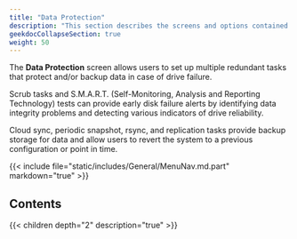 ```yaml
---
title: "Data Protection"
description: "This section describes the screens and options contained within the Data Protection section in TrueNAS SCALE."
geekdocCollapseSection: true
weight: 50
---
```


The **Data Protection** screen allows users to set up multiple redundant tasks that protect and/or backup data in case of drive failure. 

Scrub tasks and S.M.A.R.T. (Self-Monitoring, Analysis and Reporting Technology) tests can provide early disk failure alerts by identifying data integrity problems and detecting various indicators of drive reliability.

Cloud sync, periodic snapshot, rsync, and replication tasks provide backup storage for data and allow users to revert the system to a previous configuration or point in time.

{{< include file="static/includes/General/MenuNav.md.part" markdown="true" >}}

## Contents

{{< children depth="2" description="true" >}}
